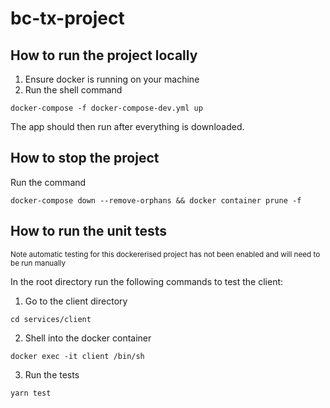 # bc-tx-project

## How to run the project locally
1) Ensure docker is running on your machine
2) Run the shell command 
```shell
docker-compose -f docker-compose-dev.yml up
```
The app should then run after everything is downloaded. 

## How to stop the project
Run the command
```shell
docker-compose down --remove-orphans && docker container prune -f
```


## How to run the unit tests
<sup>Note automatic testing for this dockererised project has not been enabled and will need to be run manually</sup>

In the root directory run the following commands to test the client:
1) Go to the client directory
```shell
cd services/client        
```
2) Shell into the docker container
```shell
docker exec -it client /bin/sh
```
3) Run the tests
```shell
yarn test  
```
